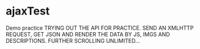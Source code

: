 # ajaxTest
Demo practice
TRYING OUT THE API FOR PRACTICE.
SEND AN XMLHTTP REQUEST,
GET JSON AND RENDER THE DATA BY JS, 
IMGS AND DESCRIPTIONS. 
FURTHER SCROLLING UNLIMITED...
